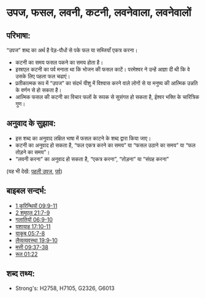 # उपज, फसल, लवनी, कटनी, लवनेवाला, लवनेवालों #

## परिभाषा: ##

“उपज” शब्द का अर्थ है पेड़-पौधों से पके फल या सब्जियाँ एकत्र करना।

* कटनी का समय फसल पकने का समय होता है।
* इस्राएल कटनी का पर्व मनाता था कि भोजन की फसल काटें। परमेश्वर ने उन्हें आज्ञा दी थी कि वे उसके लिए पहला फल चढाएं।
* प्रतीकात्मक रूप में “उपज” का संदर्भ यीशु में विश्वास करने वाले लोगों से या मनुष्य की आत्मिक उन्नति के वर्णन से हो सकता है।
* आत्मिक फसल की कटनी का विचार फलों के रूपक से सुसंगत हो सकता है, ईश्वर भक्ति के चारित्रिक गुण।

## अनुवाद के सुझाव: ##

* इस शब्द का अनुवाद लक्षित भाषा में फसल काटने के शब्द द्वारा किया जाए।
* कटनी का अनुवाद हो सकता है, “फल एकत्र करने का समय” या “फसल उठाने का समय” या “फल तोड़ने का समय”।
* “लवनी करना” का अनुवाद हो सकता है, “एकत्र करना”, “तोड़ना” या “संग्रह करना”

(यह भी देखें: [पहली उपज](../other/firstfruit.md), [पर्व](../other/festival.md))

## बाइबल सन्दर्भ: ##

* [1 कुरिन्थियों 09:9-11](rc://en/tn/help/1co/09/09)
* [2 शमूएल 21:7-9](rc://en/tn/help/2sa/21/07)
* [गलातियों 06:9-10](rc://en/tn/help/gal/06/09)
* [यशायाह 17:10-11](rc://en/tn/help/isa/17/10)
* [याकूब 05:7-8](rc://en/tn/help/jas/05/07)
* [लैव्यव्यवस्था 19:9-10](rc://en/tn/help/lev/19/09)
* [मत्ती 09:37-38](rc://en/tn/help/mat/09/37)
* [रूत 01:22](rc://en/tn/help/rut/01/22)

## शब्द तथ्य: ##

* Strong's: H2758, H7105, G2326, G6013
